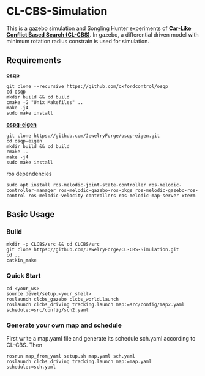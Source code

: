 # CL-CBS-Simulation

This is a gazebo simulation and Songling Hunter experiments of [**Car-Like Conflict Based Search (CL-CBS)**](https://github.com/APRIL-ZJU/CL-CBS). In gazebo, a differential driven model with minimum rotation radius constrain is used for simulation.

## Requirements
[**osqp**](https://osqp.org/docs/get_started/sources.html#build-from-sources)

```shell
git clone --recursive https://github.com/oxfordcontrol/osqp
cd osqp
mkdir build && cd build
cmake -G "Unix Makefiles" ..
make -j4
sudo make install
```

[**ospq-eigen**](https://github.com/robotology/osqp-eigen)

```shell
git clone https://github.com/JewelryForge/osqp-eigen.git
cd osqp-eigen
mkdir build && cd build
cmake ..
make -j4
sudo make install
```

ros dependencies

```shell
sudo apt install ros-melodic-joint-state-controller ros-melodic-controller-manager ros-melodic-gazebo-ros-pkgs ros-melodic-gazebo-ros-control ros-melodic-velocity-controllers ros-melodic-map-server xterm
```

## Basic Usage

### Build

```shell
mkdir -p CLCBS/src && cd CLCBS/src
git clone https://github.com/JewelryForge/CL-CBS-Simulation.git
cd ..
catkin_make
```

### Quick Start

```shell
cd <your_ws>
source devel/setup.<your_shell>
roslaunch clcbs_gazebo clcbs_world.launch
roslaunch clcbs_driving tracking.launch map:=src/config/map2.yaml schedule:=src/config/sch2.yaml
```

### Generate your own map and schedule

First write a map.yaml file and generate its schedule sch.yaml according to CL-CBS. Then

```shell
rosrun map_from_yaml setup.sh map.yaml sch.yaml
roslaunch clcbs_driving tracking.launch map:=map.yaml schedule:=sch.yaml
```

 

